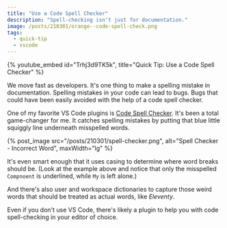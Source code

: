 ```yaml
---
title: "Use a Code Spell Checker"
description: "Spell-checking isn't just for documentation."
image: /posts/210301/orange--code-spell-check.png
tags:
  - quick-tip
  - vscode
---
```


{% youtube_embed
    id="Trhj3d9TK5k",
    title="Quick Tip: Use a Code Spell Checker" %}

We move fast as developers. It's one thing to make a spelling mistake in documentation. Spelling mistakes in your code can lead to bugs. Bugs that could have been easily avoided with the help of a code spell checker.

One of my favorite VS Code plugins is [Code Spell Checker](https://github.com/streetsidesoftware/vscode-spell-checker). It's been a total game-changer for me. It catches spelling mistakes by putting that blue little squiggly line underneath misspelled words.

{% post_image
    src="/posts/210301/spell-checker.png",
    alt="Spell Checker - Incorrect Word",
    maxWidth="lg"  %}

It's even smart enough that it uses casing to determine where word breaks should be. (Look at the example above and notice that only the misspelled `Compnoent` is underlined, while `My` is left alone.)

And there's also user and workspace dictionaries to capture those weird words that should be treated as actual words, like _Eleventy_.

Even if you don't use VS Code, there's likely a plugin to help you with code spell-checking in your editor of choice.

